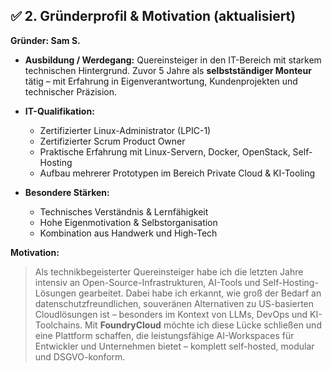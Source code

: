 
## ✅ **2. Gründerprofil & Motivation (aktualisiert)**

**Gründer: Sam S.**

* **Ausbildung / Werdegang:**
  Quereinsteiger in den IT-Bereich mit starkem technischen Hintergrund.
  Zuvor 5 Jahre als **selbstständiger Monteur** tätig – mit Erfahrung in Eigenverantwortung, Kundenprojekten und technischer Präzision.

* **IT-Qualifikation:**

  * Zertifizierter Linux-Administrator (LPIC-1)
  * Zertifizierter Scrum Product Owner
  * Praktische Erfahrung mit Linux-Servern, Docker, OpenStack, Self-Hosting
  * Aufbau mehrerer Prototypen im Bereich Private Cloud & KI-Tooling

* **Besondere Stärken:**

  * Technisches Verständnis & Lernfähigkeit
  * Hohe Eigenmotivation & Selbstorganisation
  * Kombination aus Handwerk und High-Tech

**Motivation:**

> Als technikbegeisterter Quereinsteiger habe ich die letzten Jahre intensiv an Open-Source-Infrastrukturen, AI-Tools und Self-Hosting-Lösungen gearbeitet. Dabei habe ich erkannt, wie groß der Bedarf an datenschutzfreundlichen, souveränen Alternativen zu US-basierten Cloudlösungen ist – besonders im Kontext von LLMs, DevOps und KI-Toolchains.
> Mit **FoundryCloud** möchte ich diese Lücke schließen und eine Plattform schaffen, die leistungsfähige AI-Workspaces für Entwickler und Unternehmen bietet – komplett self-hosted, modular und DSGVO-konform.



